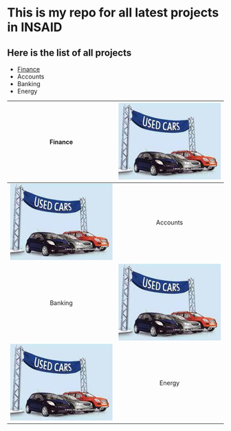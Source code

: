 # This is my repo for all latest projects in INSAID

## Here is the list of all projects

- [Finance](https://github.com/shwetasoni24/demo/tree/main/fin-project "Finance")
- Accounts
- Banking
- Energy


|  Finance | [![fin](https://raw.githubusercontent.com/shwetasoni24/demo/main/images/download.jpg "fin")](https://raw.githubusercontent.com/shwetasoni24/demo/main/images/download.jpg "fin")  |
| :------------: | :------------: |
| [![acc](https://raw.githubusercontent.com/shwetasoni24/demo/main/images/download.jpg "acc")](https://raw.githubusercontent.com/shwetasoni24/demo/main/images/download.jpg "acc")  | Accounts  |
| Banking  | [![bank](https://raw.githubusercontent.com/shwetasoni24/demo/main/images/download.jpg "bank")](https://raw.githubusercontent.com/shwetasoni24/demo/main/images/download.jpg "bank")  |
|  [![ener](https://raw.githubusercontent.com/shwetasoni24/demo/main/images/download.jpg "ener")](https://raw.githubusercontent.com/shwetasoni24/demo/main/images/download.jpg "ener") |  Energy |
